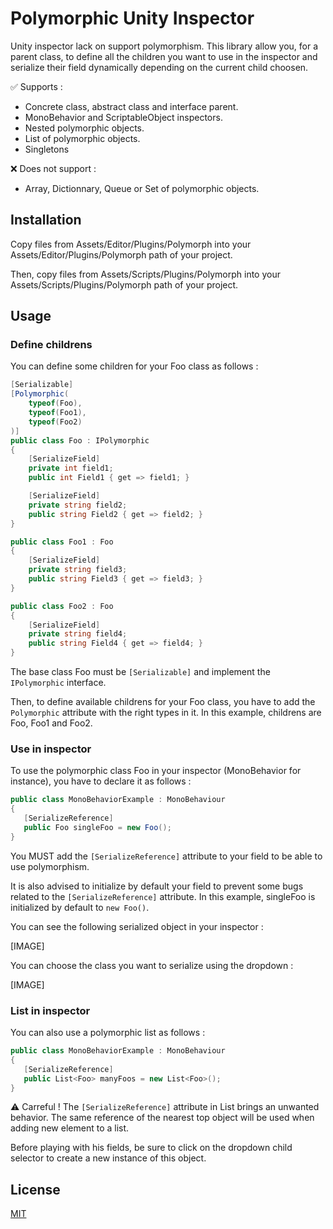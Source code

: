 # Polymorphic Unity Inspector

Unity inspector lack on support polymorphism. This library allow you, for a parent class, to define all the children you want to use in the inspector and serialize their field dynamically depending on the current child choosen.

:white_check_mark: Supports :
* Concrete class, abstract class and interface parent.
* MonoBehavior and ScriptableObject inspectors.
* Nested polymorphic objects.
* List of polymorphic objects.
* Singletons

:x: Does not support :
* Array, Dictionnary, Queue or Set of polymorphic objects.

## Installation

Copy files from Assets/Editor/Plugins/Polymorph into your Assets/Editor/Plugins/Polymorph path of your project.

Then, copy files from Assets/Scripts/Plugins/Polymorph into your Assets/Scripts/Plugins/Polymorph path of your project.

## Usage

### Define childrens

You can define some children for your Foo class as follows :

```csharp
[Serializable]
[Polymorphic(
    typeof(Foo),
    typeof(Foo1),
    typeof(Foo2)
)]
public class Foo : IPolymorphic
{
    [SerializeField]
    private int field1;
    public int Field1 { get => field1; }

    [SerializeField]
    private string field2;
    public string Field2 { get => field2; }
}

public class Foo1 : Foo
{
    [SerializeField]
    private string field3;
    public string Field3 { get => field3; }
}

public class Foo2 : Foo
{
    [SerializeField]
    private string field4;
    public string Field4 { get => field4; }
}
```
The base class Foo must be ```[Serializable]``` and implement the ```IPolymorphic``` interface.

Then, to define available childrens for your Foo class, you have to add the ```Polymorphic``` attribute with the right types in it. In this example, childrens are Foo, Foo1 and Foo2.

### Use in inspector

To use the polymorphic class Foo in your inspector (MonoBehavior for instance), you have to declare it as follows :

```csharp
public class MonoBehaviorExample : MonoBehaviour
{
   [SerializeReference]
   public Foo singleFoo = new Foo();
}
```

You MUST add the ```[SerializeReference]``` attribute to your field to be able to use polymorphism.

It is also advised to initialize by default your field to prevent some bugs related to the ```[SerializeReference]``` attribute. In this example, singleFoo is initialized by default to ```new Foo()```.

You can see the following serialized object in your inspector :

[IMAGE]

You can choose the class you want to serialize using the dropdown :

[IMAGE]

### List in inspector

You can also use a polymorphic list as follows :

```csharp
public class MonoBehaviorExample : MonoBehaviour
{
   [SerializeReference]
   public List<Foo> manyFoos = new List<Foo>();
}
```
:warning: Carreful ! The ```[SerializeReference]``` attribute in List brings an unwanted behavior. The same reference of the nearest top object will be used when adding new element to a list.

Before playing with his fields, be sure to click on the dropdown child selector to create a new instance of this object.

## License
[MIT](https://choosealicense.com/licenses/mit/)
